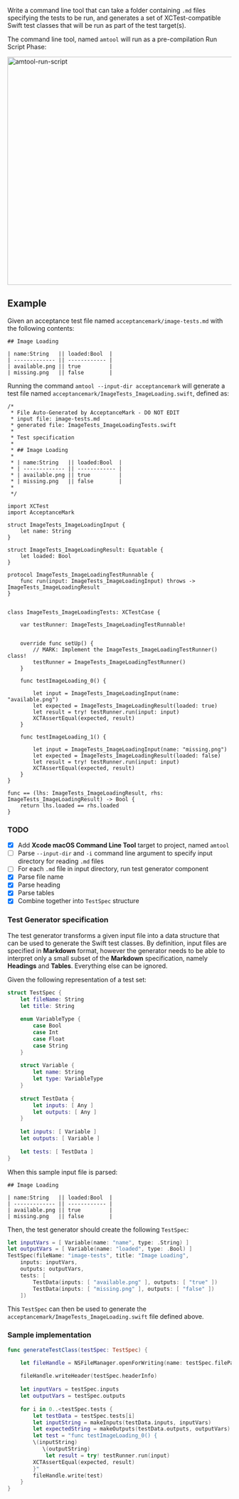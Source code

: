Write a command line tool that can take a folder containing `.md` files specifying the tests to be run, and generates a set of XCTest-compatible Swift test classes that will be run as part of the test target(s).

The command line tool, named `amtool` will run as a pre-compilation Run Script Phase:

<img width="512" alt="amtool-run-script" src="https://cloud.githubusercontent.com/assets/153167/17513052/ac4ce036-5e22-11e6-8f10-6784d53e6e28.png">

## Example

Given an acceptance test file named `acceptancemark/image-tests.md` with the following contents:

```
## Image Loading

| name:String   || loaded:Bool  |
| ------------- || ------------ |
| available.png || true         |
| missing.png   || false        |
```

Running the command `amtool --input-dir acceptancemark` will generate a test file named `acceptancemark/ImageTests_ImageLoading.swift`, defined as:

```
/*
 * File Auto-Generated by AcceptanceMark - DO NOT EDIT
 * input file: image-tests.md
 * generated file: ImageTests_ImageLoadingTests.swift
 *
 * Test specification
 *
 * ## Image Loading
 *
 * | name:String   || loaded:Bool  |
 * | ------------- || ------------ |
 * | available.png || true         |
 * | missing.png   || false        |
 *
 */

import XCTest
import AcceptanceMark

struct ImageTests_ImageLoadingInput {
    let name: String
}

struct ImageTests_ImageLoadingResult: Equatable {
    let loaded: Bool
}

protocol ImageTests_ImageLoadingTestRunnable {
    func run(input: ImageTests_ImageLoadingInput) throws -> ImageTests_ImageLoadingResult
}


class ImageTests_ImageLoadingTests: XCTestCase {
    
    var testRunner: ImageTests_ImageLoadingTestRunnable!
    
    
    override func setUp() {
        // MARK: Implement the ImageTests_ImageLoadingTestRunner() class!
        testRunner = ImageTests_ImageLoadingTestRunner()
    }
    
    func testImageLoading_0() {
        
        let input = ImageTests_ImageLoadingInput(name: "available.png")
        let expected = ImageTests_ImageLoadingResult(loaded: true)
        let result = try! testRunner.run(input: input)
        XCTAssertEqual(expected, result)
    }
    
    func testImageLoading_1() {
        
        let input = ImageTests_ImageLoadingInput(name: "missing.png")
        let expected = ImageTests_ImageLoadingResult(loaded: false)
        let result = try! testRunner.run(input: input)
        XCTAssertEqual(expected, result)
    }
}

func == (lhs: ImageTests_ImageLoadingResult, rhs: ImageTests_ImageLoadingResult) -> Bool {
    return lhs.loaded == rhs.loaded
}
```

### TODO

- [x] Add **Xcode macOS Command Line Tool** target to project, named `amtool`
- [ ] Parse `--input-dir` and `-i` command line argument to specify input directory for reading `.md` files
- [ ] For each `.md` file in input directory, run test generator component
- [x] Parse file name
- [x] Parse heading
- [x] Parse tables
- [x] Combine together into `TestSpec` structure

### Test Generator specification

The test generator transforms a given input file into a data structure that can be used to generate the Swift test classes. By definition, input files are specified in **Markdown** format, however the generator needs to be able to interpret only a small subset of the **Markdown** specification, namely **Headings** and **Tables**. Everything else can be ignored.

Given the following representation of a test set:

```swift
struct TestSpec {
	let fileName: String
	let title: String
	
	enum VariableType {
		case Bool
		case Int
		case Float
		case String
	}
	
	struct Variable {
		let name: String
		let type: VariableType
	}
	
	struct TestData {
		let inputs: [ Any ]
		let outputs: [ Any ]	
	}
	
	let inputs: [ Variable ] 
	let outputs: [ Variable ]
	
	let tests: [ TestData ]
}
```

When this sample input file is parsed:

```
## Image Loading

| name:String   || loaded:Bool  |
| ------------- || ------------ |
| available.png || true         |
| missing.png   || false        |
```

Then, the test generator should create the following `TestSpec`:

```swift
let inputVars = [ Variable(name: "name", type: .String) ]
let outputVars = [ Variable(name: "loaded", type: .Bool) ]
TestSpec(fileName: "image-tests", title: "Image Loading",
	inputs: inputVars,
	outputs: outputVars,
	tests: [
		TestData(inputs: [ "available.png" ], outputs: [ "true" ])
		TestData(inputs: [ "missing.png" ], outputs: [ "false" ])
	])
```

This `TestSpec` can then be used to generate the `acceptancemark/ImageTests_ImageLoading.swift` file defined above.

### Sample implementation

```swift
func generateTestClass(testSpec: TestSpec) {

	let fileHandle = NSFileManager.openForWriting(name: testSpec.filePath)
	
	fileHandle.writeHeader(testSpec.headerInfo)
	
	let inputVars = testSpec.inputs
	let outputVars = testSpec.outputs
	
	for i in 0..<testSpec.tests {
		let testData = testSpec.tests[i]
		let inputString = makeInputs(testData.inputs, inputVars)
		let expectedString = makeOutputs(testData.outputs, outputVars)
		let test = "func testImageLoading_0() {
       	\(inputString)
	       \(outputString)
   	   		let result = try! testRunner.run(input)
       	XCTAssertEqual(expected, result)
    	}"
    	fileHandle.write(test)
	}
}
```

